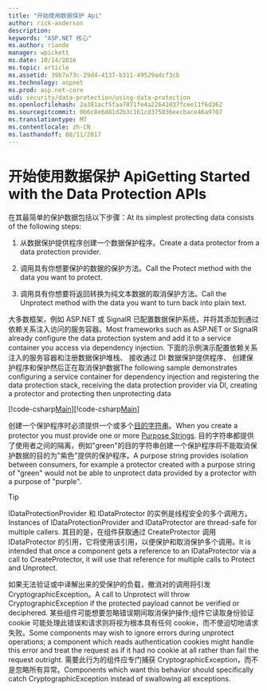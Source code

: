 ```yaml
---
title: "开始使用数据保护 Api"
author: rick-anderson
description: 
keywords: "ASP.NET 核心"
ms.author: riande
manager: wpickett
ms.date: 10/14/2016
ms.topic: article
ms.assetid: 39b7a73c-29d4-4137-b311-49529adcf3cb
ms.technology: aspnet
ms.prod: asp.net-core
uid: security/data-protection/using-data-protection
ms.openlocfilehash: 2a381acf5faa7071fe4a22641037fcee11f6d362
ms.sourcegitcommit: 0b6c8e6d81d2b3c161cd375036eecbace46a9707
ms.translationtype: MT
ms.contentlocale: zh-CN
ms.lasthandoff: 08/11/2017
---
```

# <a name="getting-started-with-the-data-protection-apis"></a><span data-ttu-id="c2ad8-103">开始使用数据保护 Api</span><span class="sxs-lookup"><span data-stu-id="c2ad8-103">Getting Started with the Data Protection APIs</span></span>

<a name=security-data-protection-getting-started></a>

<span data-ttu-id="c2ad8-104">在其最简单的保护数据包括以下步骤：</span><span class="sxs-lookup"><span data-stu-id="c2ad8-104">At its simplest protecting data consists of the following steps:</span></span>

1. <span data-ttu-id="c2ad8-105">从数据保护提供程序创建一个数据保护程序。</span><span class="sxs-lookup"><span data-stu-id="c2ad8-105">Create a data protector from a data protection provider.</span></span>

2. <span data-ttu-id="c2ad8-106">调用具有你想要保护的数据的保护方法。</span><span class="sxs-lookup"><span data-stu-id="c2ad8-106">Call the Protect method with the data you want to protect.</span></span>

3. <span data-ttu-id="c2ad8-107">调用具有你想要将返回转换为纯文本数据的取消保护方法。</span><span class="sxs-lookup"><span data-stu-id="c2ad8-107">Call the Unprotect method with the data you want to turn back into plain text.</span></span>

<span data-ttu-id="c2ad8-108">大多数框架，例如 ASP.NET 或 SignalR 已配置数据保护系统，并将其添加到通过依赖关系注入访问的服务容器。</span><span class="sxs-lookup"><span data-stu-id="c2ad8-108">Most frameworks such as ASP.NET or SignalR already configure the data protection system and add it to a service container you access via dependency injection.</span></span> <span data-ttu-id="c2ad8-109">下面的示例演示配置依赖关系注入的服务容器和注册数据保护堆栈、 接收通过 DI 数据保护提供程序、 创建保护程序和保护然后正在取消保护数据</span><span class="sxs-lookup"><span data-stu-id="c2ad8-109">The following sample demonstrates configuring a service container for dependency injection and registering the data protection stack, receiving the data protection provider via DI, creating a protector and protecting then unprotecting data</span></span>

<span data-ttu-id="c2ad8-110">[!code-csharp[Main](../../security/data-protection/using-data-protection/samples/protectunprotect.cs?highlight=26,34,35,36,37,38,39,40)]</span><span class="sxs-lookup"><span data-stu-id="c2ad8-110">[!code-csharp[Main](../../security/data-protection/using-data-protection/samples/protectunprotect.cs?highlight=26,34,35,36,37,38,39,40)]</span></span>

<span data-ttu-id="c2ad8-111">创建一个保护程序时必须提供一个或多个[目的字符串](consumer-apis/purpose-strings.md)。</span><span class="sxs-lookup"><span data-stu-id="c2ad8-111">When you create a protector you must provide one or more [Purpose Strings](consumer-apis/purpose-strings.md).</span></span> <span data-ttu-id="c2ad8-112">目的字符串都提供了使用者之间的隔离，例如"green"的目的字符串创建一个保护程序将不能取消保护数据的目的为"紫色"提供的保护程序。</span><span class="sxs-lookup"><span data-stu-id="c2ad8-112">A purpose string provides isolation between consumers, for example a protector created with a purpose string of "green" would not be able to unprotect data provided by a protector with a purpose of "purple".</span></span>

>[!TIP]
> <span data-ttu-id="c2ad8-113">IDataProtectionProvider 和 IDataProtector 的实例是线程安全的多个调用方。</span><span class="sxs-lookup"><span data-stu-id="c2ad8-113">Instances of IDataProtectionProvider and IDataProtector are thread-safe for multiple callers.</span></span> <span data-ttu-id="c2ad8-114">其目的是，在组件获取通过 CreateProtector 调用 IDataProtector 的引用，它将使用该引用，以便保护和取消保护多个调用。</span><span class="sxs-lookup"><span data-stu-id="c2ad8-114">It is intended that once a component gets a reference to an IDataProtector via a call to CreateProtector, it will use that reference for multiple calls to Protect and Unprotect.</span></span>
>
><span data-ttu-id="c2ad8-115">如果无法验证或中译解出来的受保护的负载，撤消对的调用将引发 CryptographicException。</span><span class="sxs-lookup"><span data-stu-id="c2ad8-115">A call to Unprotect will throw CryptographicException if the protected payload cannot be verified or deciphered.</span></span> <span data-ttu-id="c2ad8-116">某些组件可能想要忽略错误期间取消保护操作;组件它读取身份验证 cookie 可能处理此错误和请求则将视为根本具有任何 cookie，而不使迫切地请求失败。</span><span class="sxs-lookup"><span data-stu-id="c2ad8-116">Some components may wish to ignore errors during unprotect operations; a component which reads authentication cookies might handle this error and treat the request as if it had no cookie at all rather than fail the request outright.</span></span> <span data-ttu-id="c2ad8-117">需要此行为的组件应专门捕获 CryptographicException，而不是忽略所有异常。</span><span class="sxs-lookup"><span data-stu-id="c2ad8-117">Components which want this behavior should specifically catch CryptographicException instead of swallowing all exceptions.</span></span>
